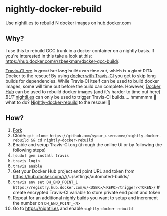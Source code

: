 # nightly-docker-rebuild
Use nightli.es to rebuild N docker images on hub.docker.com

## Why?

I use this to rebuild GCC trunk in a docker container on a nightly basis. If you're interested in this take a look at this:
https://hub.docker.com/r/zbeekman/docker-gcc-build/.

[Travis-CI.org](https://travis-ci.org) is great but long builds can time out, which is a giant PITA. Docker to the rescue!
By using [docker with Travis-CI](https://docs.travis-ci.com/user/docker/) you get to skip long builds for dependencies.
While Travis-CI itself can be used to build docker images, some will time out before the build can complete. However,
[Docker Hub](https://hub.docker.com) can be used to rebuild docker images (and it's harder to time out here) *BUT*
[nightli.es](https://nightli.es) can only be used to trigger Travis-CI builds.... hmmmmm :thinking: what to do?
[Nightly-docker-rebuild](https://github.com/zbeekman/nightly-docker-rebuild) to the rescue! :tada:

## How?

 1. [Fork](https://github.com/zbeekman/nightly-docker-rebuild/fork)
 2. Clone: `git clone https://github.com/<your_username>/nightly-docker-rebuild && cd nightly-docker-rebuild`
 3. Enable and setup Travis-CI.org (through the online UI or by following the following steps)
 4. `[sudo] gem install travis`
 5. `travis login`
 6. `travis enable`
 7. Get your Docker Hub project end point URL and token from https://hub.docker.com/r/<USER>/<REPO>/~/settings/automated-builds/
 8. `travis env set DH_END_POINT_1 https://registry.hub.docker.com/u/<USER>/<REPO>/trigger/<TOKEN>/` # create encrypted Travis-CI variable to store private end point and token
 9. Repeat for an additional nighly builds you want to setup and increment the number on `DH_END_POINT_<N>`
 10. Go to https://nightli.es and enable `nightly-docker-rebuild`